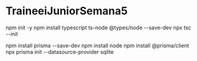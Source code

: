 # TraineeiJuniorSemana5

npm init -y
npm install typescript ts-node @types/node --save-dev
npx tsc --init

npm install prisma --save-dev
npm install node
npm install @prisma/client
npx prisma init --datasource-provider sqlite
